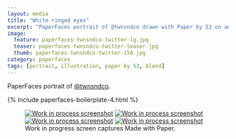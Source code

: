 ```yaml
---
layout: media
title: "White ringed eyes"
excerpt: "PaperFaces portrait of @twnsndco drawn with Paper by 53 on an iPad."
image: 
  feature: paperfaces-twnsndco-twitter-lg.jpg
  teaser: paperfaces-twnsndco-twitter-teaser.jpg
  thumb: paperfaces-twnsndco-twitter-150.jpg
category: paperfaces
tags: [portrait, illustration, paper by 53, blend]
---
```


PaperFaces portrait of [@twnsndco](http://twitter.com/twnsndco).

{% include paperfaces-boilerplate-4.html %}

<figure class="third">
  <a href="{{ site.url }}/images/paperfaces-twnsndco-process-1-lg.jpg"><img src="{{ site.url }}/images/paperfaces-twnsndco-process-1-600.jpg" alt="Work in process screenshot"></a>
  <a href="{{ site.url }}/images/paperfaces-twnsndco-process-2-lg.jpg"><img src="{{ site.url }}/images/paperfaces-twnsndco-process-2-600.jpg" alt="Work in process screenshot"></a>
  <a href="{{ site.url }}/images/paperfaces-twnsndco-process-3-lg.jpg"><img src="{{ site.url }}/images/paperfaces-twnsndco-process-3-600.jpg" alt="Work in process screenshot"></a>
  <a href="{{ site.url }}/images/paperfaces-twnsndco-process-4-lg.jpg"><img src="{{ site.url }}/images/paperfaces-twnsndco-process-4-600.jpg" alt="Work in process screenshot"></a>
  <figcaption>Work in progress screen captures Made with Paper.</figcaption>
</figure>
